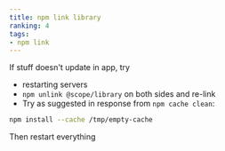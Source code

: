 ```yaml
---
title: npm link library
ranking: 4
tags:
- npm link
---
```


If stuff doesn't update in app, try

- restarting servers
- `npm unlink @scope/library` on both sides and re-link
- Try as suggested in response from `npm cache clean`:


```sh
npm install --cache /tmp/empty-cache
```````

Then restart everything
